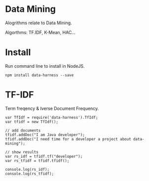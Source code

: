 # Data Mining
Alogrithms relate to Data Mining.

Algorthms: TF.IDF, K-Mean, HAC...

# Install
Run command line to install in NodeJS.
```
npm install data-harness --save
```
# TF-IDF
Term freqency & Iverse Document Frequency.
```
var TfIdf = require('data-harness').TfIdf;
var tfidf = new TfIdf();

// add documents
tfidf.addDoc("I am Java developer");
tfidf.addDoc("I need time for a developer a project about data-mining");

// show results
var rs_idf = tfidf.tf("developer");
var rs_tfidf = tfidf.tfidf();

console.log(rs_idf);
console.log(rs_tfidf);
```

